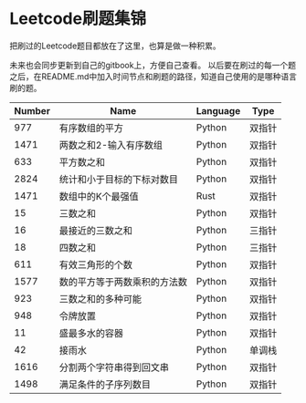 # Leetcode刷题集锦
把刷过的Leetcode题目都放在了这里，也算是做一种积累。

未来也会同步更新到自己的gitbook上，方便自己查看。
以后要在刷过的每一个题之后，在README.md中加入时间节点和刷题的路径，知道自己使用的是哪种语言刷的题。

|Number|Name|Language|Type|
|------|---|--------|----|
|977|有序数组的平方|Python| 双指针
|1471|两数之和2-输入有序数组|Python|双指针|
|633|平方数之和|Python|双指针|
|2824|统计和小于目标的下标对数目|Python|双指针|
|1471|数组中的K个最强值|Rust|双指针|
|15|三数之和|Python|双指针|
|16|最接近的三数之和|Python|三指针|
|18|四数之和|Python|三指针|
|611|有效三角形的个数|Python|双指针|
|1577|数的平方等于两数乘积的方法数|Python|双指针|
|923|三数之和的多种可能|Python|双指针|
|948|令牌放置|Python|双指针|
|11|盛最多水的容器|Python|双指针|
|42|接雨水|Python|单调栈|
|1616|分割两个字符串得到回文串|Python|双指针|
|1498|满足条件的子序列数目|Python|双指针|




